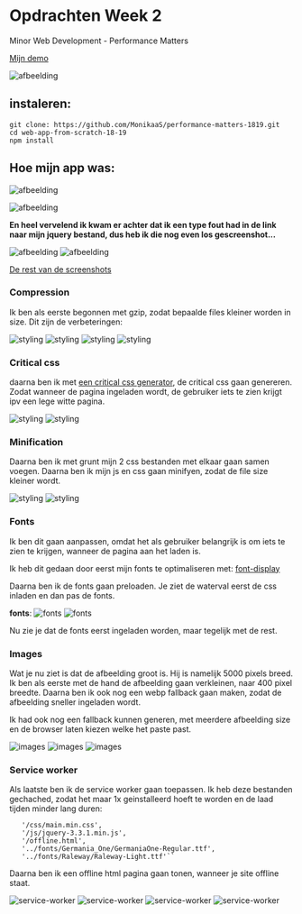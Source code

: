 # Opdrachten Week 2

Minor Web Development - Performance Matters

[Mijn demo](https://monikaas-performance-matters.herokuapp.com/)

![afbeelding](<performance-matters-ss/Screenshot 2019-03-22 at 10.47.55.png>)

## instaleren:

```
git clone: https://github.com/MonikaaS/performance-matters-1819.git
cd web-app-from-scratch-18-19
npm install
```

## Hoe mijn app was:

![afbeelding](<performance-matters-ss/basis/Screenshot 2019-03-21 at 14.54.40.png>)

![afbeelding](<performance-matters-ss/basis/Screenshot 2019-03-21 at 14.54.54.png>)

**En heel vervelend ik kwam er achter dat ik een type fout had in de link naar mijn jquery bestand, dus heb ik die nog even los gescreenshot...**

![afbeelding](<performance-matters-ss/minified+preload/Screenshot 2019-03-26 at 15.06.58.png>)
![afbeelding](<performance-matters-ss/minified+preload/Screenshot 2019-03-26 at 15.09.31.png>)

[De rest van de screenshots](https://github.com/MonikaaS/performance-matters-1819/tree/master/performance-matters-ss/basis)

### Compression

Ik ben als eerste begonnen met gzip, zodat bepaalde files kleiner worden in size.
Dit zijn de verbeteringen:

![styling](<performance-matters-ss/gzip-compression/Screenshot 2019-03-21 at 15.09.33.png>)
![styling](<performance-matters-ss/gzip-compression/Screenshot 2019-03-21 at 15.10.28.png>)
![styling](<performance-matters-ss/gzip-compression/Screenshot 2019-03-21 at 15.11.03.png>)
![styling](<performance-matters-ss/gzip-compression/Screenshot 2019-03-21 at 15.13.06.png>)

### Critical css

daarna ben ik met [een critical css generator](https://jonassebastianohlsson.com/criticalpathcssgenerator/), de critical css gaan genereren. Zodat wanneer de pagina ingeladen wordt, de gebruiker iets te zien krijgt ipv een lege witte pagina.

![styling](<performance-matters-ss/critical-css/Screenshot 2019-03-29 at 07.00.30.png>)
![styling](<performance-matters-ss/critical-css/Screenshot 2019-03-29 at 07.00.57.png>)

### Minification

Daarna ben ik met grunt mijn 2 css bestanden met elkaar gaan samen voegen. Daarna ben ik mijn js en css gaan minifyen, zodat de file size kleiner wordt.

![styling](<performance-matters-ss/minify/Screenshot 2019-03-29 at 07.16.21.png>)
![styling](<performance-matters-ss/minify/Screenshot 2019-03-29 at 07.16.34.png>)

### Fonts

Ik ben dit gaan aanpassen, omdat het als gebruiker belangrijk is om iets te zien te krijgen, wanneer de pagina aan het laden is.

Ik heb dit gedaan door eerst mijn fonts te optimaliseren met: [font-display](https://css-tricks.com/google-fonts-and-font-display/)

Daarna ben ik de fonts gaan preloaden. Je ziet de waterval eerst de css inladen en dan pas de fonts.

**fonts**:
![fonts](<performance-matters-ss/fonts/Screenshot 2019-03-29 at 07.23.18.png>)
![fonts](<performance-matters-ss/fonts/Screenshot 2019-03-29 at 07.24.13.png>)

Nu zie je dat de fonts eerst ingeladen worden, maar tegelijk met de rest.

### Images

Wat je nu ziet is dat de afbeelding groot is. Hij is namelijk 5000 pixels breed. Ik ben als eerste met de hand de afbeelding gaan verkleinen, naar 400 pixel breedte. Daarna ben ik ook nog een webp fallback gaan maken, zodat de afbeelding sneller ingeladen wordt.

Ik had ook nog een fallback kunnen generen, met meerdere afbeelding size en de browser laten kiezen welke het paste past.

![images](<performance-matters-ss/images/Screenshot 2019-03-29 at 07.29.26.png>)
![images](<performance-matters-ss/images/Screenshot 2019-03-29 at 07.29.35.png>)
![images](<performance-matters-ss/images/Screenshot 2019-03-29 at 07.34.55.png>)

### Service worker

Als laatste ben ik de service worker gaan toepassen. Ik heb deze bestanden gechached, zodat het maar 1x geinstalleerd hoeft te worden en de laad tijden minder lang duren:

```'/',
   '/css/main.min.css',
   '/js/jquery-3.3.1.min.js',
   '/offline.html',
   '../fonts/Germania_One/GermaniaOne-Regular.ttf',
   '../fonts/Raleway/Raleway-Light.ttf'``
```

Daarna ben ik een offline html pagina gaan tonen, wanneer je site offline staat.

![service-worker](<performance-matters-ss/service-workers/Screenshot 2019-03-29 at 07.34.55.png>)
![service-worker](<performance-matters-ss/service-workers/Screenshot 2019-03-29 at 07.43.44.png>)
![service-worker](<performance-matters-ss/service-workers/Screenshot 2019-03-29 at 07.44.28.png>)
![service-worker](<performance-matters-ss/service-workers/Screenshot 2019-03-29 at 09.37.47.png>)
